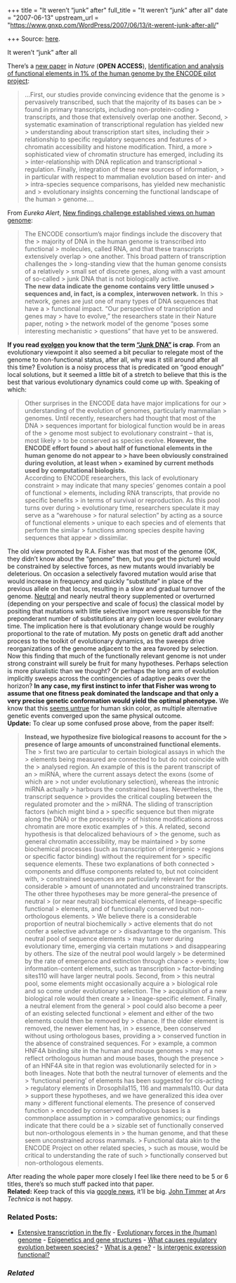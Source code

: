 +++
title = "It weren’t “junk” after"
full_title = "It weren’t “junk” after all"
date = "2007-06-13"
upstream_url = "https://www.gnxp.com/WordPress/2007/06/13/it-werent-junk-after-all/"

+++
Source: [here](https://www.gnxp.com/WordPress/2007/06/13/it-werent-junk-after-all/).

It weren’t “junk” after all

There’s a [new paper](http://www.nature.com/nature/journal/v447/n7146/abs/nature05874.html;jsessionid=936F74E47A93B85C7E5149D2CA4ADC12) in *Nature* (**OPEN ACCESS**), [Identification and analysis of functional elements in 1% of the human genome by the ENCODE pilot project](http://www.nature.com/nature/journal/v447/n7146/abs/nature05874.html;jsessionid=936F74E47A93B85C7E5149D2CA4ADC12):

> …First, our studies provide convincing evidence that the genome is > pervasively transcribed, such that the majority of its bases can be > found in primary transcripts, including non-protein-coding > transcripts, and those that extensively overlap one another. Second, > systematic examination of transcriptional regulation has yielded new > understanding about transcription start sites, including their > relationship to specific regulatory sequences and features of > chromatin accessibility and histone modification. Third, a more > sophisticated view of chromatin structure has emerged, including its > inter-relationship with DNA replication and transcriptional > regulation. Finally, integration of these new sources of information, > in particular with respect to mammalian evolution based on inter- and > intra-species sequence comparisons, has yielded new mechanistic and > evolutionary insights concerning the functional landscape of the human > genome….

From *Eureka Alert*, [New findings challenge established views on human genome](http://www.eurekalert.org/pub_releases/2007-06/nhgr-nfc060807.php):

> The ENCODE consortium’s major findings include the discovery that the > majority of DNA in the human genome is transcribed into functional > molecules, called RNA, and that these transcripts extensively overlap > one another. This broad pattern of transcription challenges the > long-standing view that the human genome consists of a relatively > small set of discrete genes, along with a vast amount of so-called > junk DNA that is not biologically active.  
> **The new data indicate the genome contains very little unused > sequences and, in fact, is a complex, interwoven network.** In this > network, genes are just one of many types of DNA sequences that have a > functional impact. “Our perspective of transcription and genes may > have to evolve,” the researchers state in their Nature paper, noting > the network model of the genome “poses some interesting mechanistic > questions” that have yet to be answered.

**If you read [evolgen](https://www.google.com/search?q=junk&q=%28site%3Aevolgen.blogspot.com+%7C+site%3Ascienceblogs.com%2Fevolgen%2F+%29&btnG=Search) you know that the term [“Junk DNA”](https://www.google.com/search?q=junk&q=%28site%3Aevolgen.blogspot.com+%7C+site%3Ascienceblogs.com%2Fevolgen%2F+%29&btnG=Search) is crap**. From an evolutionary viewpoint it also seemed a bit peculiar to relegate most of the genome to non-functional status, after all, why was it still around after all this time? Evolution is a noisy process that is predicated on “good enough” local solutions, but it seemed a little bit of a stretch to believe that this is the best that various evolutionary dynamics could come up with. Speaking of which:

> Other surprises in the ENCODE data have major implications for our > understanding of the evolution of genomes, particularly mammalian > genomes. Until recently, researchers had thought that most of the DNA > sequences important for biological function would be in areas of the > genome most subject to evolutionary constraint – that is, most likely > to be conserved as species evolve. **However, the ENCODE effort found > about half of functional elements in the human genome do not appear to > have been obviously constrained during evolution, at least when > examined by current methods used by computational biologists.**  
> According to ENCODE researchers, this lack of evolutionary constraint > may indicate that many species’ genomes contain a pool of functional > elements, including RNA transcripts, that provide no specific benefits > in terms of survival or reproduction. As this pool turns over during > evolutionary time, researchers speculate it may serve as a “warehouse > for natural selection” by acting as a source of functional elements > unique to each species and of elements that perform the similar > functions among species despite having sequences that appear > dissimilar.

The old view promoted by R.A. Fisher was that most of the genome (OK, they didn’t know about the “genome” then, but you get the picture) would be constrained by selective forces, as new mutants would invariably be deleterious. On occasion a selectively favored mutation would arise that would increase in frequency and quickly “substitute” in place of the previous allele on that locus, resulting in a slow and gradual turnover of the genome. [Neutral](https://en.wikipedia.org/wiki/Neutral_theory_of_molecular_evolution) and nearly neutral theory supplemented or overturned (depending on your perspective and scale of focus) the classical model by positing that mutations with little selective import were responsible for the preponderant number of substitutions at any given locus over evolutionary time. The implication here is that evolutionary change would be roughly proportional to the rate of mutation. My posts on genetic draft add another process to the toolkit of evolutionary dynamics, as the sweeps drive reorganizations of the genome adjacent to the area favored by selection.  
Now this finding that much of the functionally relevant genome is not under strong constraint will surely be fruit for many hypotheses. Perhaps selection is more pluralistic than we thought? Or perhaps the long arm of evolution implicitly sweeps across the contingencies of adaptive peaks over the horizon? **In any case, my first instinct to infer that Fisher was wrong to assume that one fitness peak dominated the landscape and that only a very precise genetic conformation would yield the optimal phenotype.** We know that this [seems untrue](https://www.google.com/search?q=skin+color&btnG=Search%21&domains=scienceblogs.com%2Fgnxp&sitesearch=scienceblogs.com%2Fgnxp) for human skin color, as multiple alternative genetic events converged upon the same physical outcome.  
**Update:** To clear up some confused prose above, from the paper itself:

> **Instead, we hypothesize five biological reasons to account for the > presence of large amounts of unconstrained functional elements.** The > first two are particular to certain biological assays in which the > elements being measured are connected to but do not coincide with the > analysed region. An example of this is the parent transcript of an > miRNA, where the current assays detect the exons (some of which are > not under evolutionary selection), whereas the intronic miRNA actually > harbours the constrained bases. Nevertheless, the transcript sequence > provides the critical coupling between the regulated promoter and the > miRNA. The sliding of transcription factors (which might bind a > specific sequence but then migrate along the DNA) or the processivity > of histone modifications across chromatin are more exotic examples of > this. A related, second hypothesis is that delocalized behaviours of > the genome, such as general chromatin accessibility, may be maintained > by some biochemical processes (such as transcription of intergenic > regions or specific factor binding) without the requirement for > specific sequence elements. These two explanations of both connected > components and diffuse components related to, but not coincident with, > constrained sequences are particularly relevant for the considerable > amount of unannotated and unconstrained transcripts.  
> The other three hypotheses may be more general–the presence of neutral > (or near neutral) biochemical elements, of lineage-specific functional > elements, and of functionally conserved but non-orthologous elements. > We believe there is a considerable proportion of neutral biochemically > active elements that do not confer a selective advantage or > disadvantage to the organism. This neutral pool of sequence elements > may turn over during evolutionary time, emerging via certain mutations > and disappearing by others. The size of the neutral pool would largely > be determined by the rate of emergence and extinction through chance > events; low information-content elements, such as transcription > factor-binding sites110 will have larger neutral pools. Second, from > this neutral pool, some elements might occasionally acquire a > biological role and so come under evolutionary selection. The > acquisition of a new biological role would then create a > lineage-specific element. Finally, a neutral element from the general > pool could also become a peer of an existing selected functional > element and either of the two elements could then be removed by > chance. If the older element is removed, the newer element has, in > essence, been conserved without using orthologous bases, providing a > conserved function in the absence of constrained sequences. For > example, a common HNF4A binding site in the human and mouse genomes > may not reflect orthologous human and mouse bases, though the presence > of an HNF4A site in that region was evolutionarily selected for in > both lineages. Note that both the neutral turnover of elements and the > ‘functional peering’ of elements has been suggested for cis-acting > regulatory elements in Drosophila115, 116 and mammals110. Our data > support these hypotheses, and we have generalized this idea over many > different functional elements. The presence of conserved function > encoded by conserved orthologous bases is a commonplace assumption in > comparative genomics; our findings indicate that there could be a > sizable set of functionally conserved but non-orthologous elements in > the human genome, and that these seem unconstrained across mammals. > Functional data akin to the ENCODE Project on other related species, > such as mouse, would be critical to understanding the rate of such > functionally conserved but non-orthologous elements.

After reading the whole paper more closely I feel like there need to be 5 or 6 titles, there’s so much stuff packed into that paper.  
**Related:** Keep track of this via [google news](https://news.google.com/news?hl=en&ned=us&ie=UTF-8&ncl=1117237902), it’ll be big. [John Timmer](http://arstechnica.com/journals/science.ars/2007/06/13/encode-finds-the-human-genome-to-be-an-active-place) at *Ars Technica* is not happy.

### Related Posts:

- [Extensive transcription in the
  fly](https://www.gnxp.com/WordPress/2006/10/01/extensive-transcription-in-the-fly/) - [Evolutionary forces in the (human)
  genome](https://www.gnxp.com/WordPress/2006/10/13/evolutionary-forces-in-the-human-genome/) - [Epigenetics and gene
  structures](https://www.gnxp.com/WordPress/2009/02/26/epigenetics-and-gene-structures/) - [What causes regulatory evolution between
  species?](https://www.gnxp.com/WordPress/2008/09/20/what-causes-regulatory-evolution-between-species/) - [What is a
  gene?](https://www.gnxp.com/WordPress/2006/05/27/what-is-a-gene/) - [Is intergenic expression
  functional?](https://www.gnxp.com/WordPress/2006/09/21/is-intergenic-expression-functional/)

### *Related*

[](https://www.addtoany.com/add_to/facebook?linkurl=https%3A%2F%2Fwww.gnxp.com%2FWordPress%2F2007%2F06%2F13%2Fit-werent-junk-after-all%2F&linkname=It%20weren%E2%80%99t%20%E2%80%9Cjunk%E2%80%9D%20after%20all "Facebook")[](https://www.addtoany.com/add_to/twitter?linkurl=https%3A%2F%2Fwww.gnxp.com%2FWordPress%2F2007%2F06%2F13%2Fit-werent-junk-after-all%2F&linkname=It%20weren%E2%80%99t%20%E2%80%9Cjunk%E2%80%9D%20after%20all "Twitter")[](https://www.addtoany.com/add_to/email?linkurl=https%3A%2F%2Fwww.gnxp.com%2FWordPress%2F2007%2F06%2F13%2Fit-werent-junk-after-all%2F&linkname=It%20weren%E2%80%99t%20%E2%80%9Cjunk%E2%80%9D%20after%20all "Email")[](https://www.addtoany.com/share)
